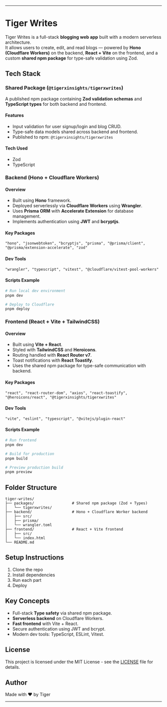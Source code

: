 ---

# Tiger Writes

Tiger Writes is a full-stack **blogging web app** built with a modern serverless architecture.  
It allows users to create, edit, and read blogs — powered by **Hono (Cloudflare Workers)** on the backend, **React + Vite** on the frontend, and a custom **shared npm package** for type-safe validation using Zod.

## Tech Stack

### Shared Package (`@tigerxinsights/tigerxwrites`)
A published npm package containing **Zod validation schemas** and **TypeScript types** for both backend and frontend.

#### Features
- Input validation for user signup/login and blog CRUD.
- Type-safe data models shared across backend and frontend.
- Published to npm: `@tigerxinsights/tigerxwrites`

#### Tech Used
- Zod
- TypeScript

### Backend (Hono + Cloudflare Workers)

#### Overview
- Built using **Hono** framework.
- Deployed serverlessly via **Cloudflare Workers** using **Wrangler**.
- Uses **Prisma ORM** with **Accelerate Extension** for database management.
- Implements authentication using **JWT** and **bcryptjs**.

#### Key Packages
```
"hono", "jsonwebtoken", "bcryptjs", "prisma", "@prisma/client",
"@prisma/extension-accelerate", "zod"
```

#### Dev Tools
```
"wrangler", "typescript", "vitest", "@cloudflare/vitest-pool-workers"
```

#### Scripts Example
```bash
# Run local dev environment
pnpm dev

# Deploy to Cloudflare
pnpm deploy
```

### Frontend (React + Vite + TailwindCSS)

#### Overview
- Built using **Vite + React**.
- Styled with **TailwindCSS** and **Heroicons**.
- Routing handled with **React Router v7**.
- Toast notifications with **React Toastify**.
- Uses the shared npm package for type-safe communication with backend.

#### Key Packages
```
"react", "react-router-dom", "axios", "react-toastify",
"@heroicons/react", "@tigerxinsights/tigerxwrites"
```

#### Dev Tools
```
"vite", "eslint", "typescript", "@vitejs/plugin-react"
```

#### Scripts Example
```bash
# Run frontend
pnpm dev

# Build for production
pnpm build

# Preview production build
pnpm preview
```

## Folder Structure

```
tiger-writes/
├── packages/                 # Shared npm package (Zod + Types)
│   └── tigerxwrites/         
├── backend/                  # Hono + Cloudflare Worker backend
│   ├── src/
│   ├── prisma/
│   └── wrangler.toml
├── frontend/                 # React + Vite frontend
│   ├── src/
│   └── index.html
└── README.md
```

## Setup Instructions

1. Clone the repo
2. Install dependencies
3. Run each part
4. Deploy

## Key Concepts
- Full-stack **Type safety** via shared npm package.
- **Serverless backend** on Cloudflare Workers.
- **Fast frontend** with Vite + React.
- Secure authentication using JWT and bcrypt.
- Modern dev tools: TypeScript, ESLint, Vitest.

## License

This project is licensed under the MIT License - see the [LICENSE](LICENSE) file for details.

## Author

Made with ❤️ by Tiger

---
